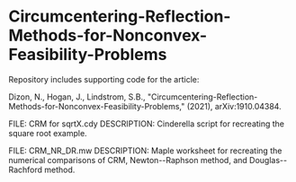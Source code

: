 # Circumcentering-Reflection-Methods-for-Nonconvex-Feasibility-Problems
Repository includes supporting code for the article:

Dizon, N., Hogan, J., Lindstrom, S.B., "Circumcentering-Reflection-Methods-for-Nonconvex-Feasibility-Problems," (2021), arXiv:1910.04384.

FILE: CRM for sqrtX.cdy
DESCRIPTION: Cinderella script for recreating the square root example.

FILE: CRM_NR_DR.mw
DESCRIPTION: Maple worksheet for recreating the numerical comparisons of CRM, Newton--Raphson method, and Douglas--Rachford method.
